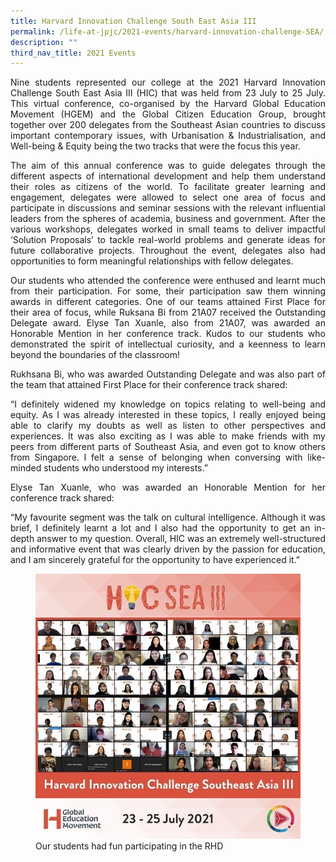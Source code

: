 ```yaml
---
title: Harvard Innovation Challenge South East Asia III
permalink: /life-at-jpjc/2021-events/harvard-innovation-challenge-SEA/
description: ""
third_nav_title: 2021 Events
---
```

<div align=justify>
<p>
Nine students represented our college at the 2021 Harvard Innovation Challenge South East Asia III (HIC) that was held from 23 July to 25 July. This virtual conference, co-organised by the Harvard Global Education Movement (HGEM) and the Global Citizen Education Group, brought together over 200 delegates from the Southeast Asian countries to discuss important contemporary issues, with Urbanisation & Industrialisation, and Well-being & Equity being the two tracks that were the focus this year.</p>

<p>
The aim of this annual conference was to guide delegates through the different aspects of international development and help them understand their roles as citizens of the world. To facilitate greater learning and engagement, delegates were allowed to select one area of focus and participate in discussions and seminar sessions with the relevant influential leaders from the spheres of academia, business and government. After the various workshops, delegates worked in small teams to deliver impactful ‘Solution Proposals’ to tackle real-world problems and generate ideas for future collaborative projects. Throughout the event, delegates also had opportunities to form meaningful relationships with fellow delegates.</p>

<p>
Our students who attended the conference were enthused and learnt much from their participation. For some, their participation saw them winning awards in different categories. One of our teams attained First Place for their area of focus, while Ruksana Bi from 21A07 received the Outstanding Delegate award. Elyse Tan Xuanle, also from 21A07, was awarded an Honorable Mention in her conference track. Kudos to our students who demonstrated the spirit of intellectual curiosity, and a keenness to learn beyond the boundaries of the classroom!</p>

<p>
Rukhsana Bi, who was awarded Outstanding Delegate and was also part of the team that attained First Place for their conference track shared:</p>

<figcaption>
“I definitely widened my knowledge on topics relating to well-being and equity. As I was already interested in these topics, I really enjoyed being able to clarify my doubts as well as listen to other perspectives and experiences. It was also exciting as I was able to make friends with my peers from different parts of Southeast Asia, and even got to know others from Singapore. I felt a sense of belonging when conversing with like-minded students who understood my interests.”</figcaption>

<p>
	Elyse Tan Xuanle, who was awarded an Honorable Mention for her conference track shared:</p>

<figcaption>
“My favourite segment was the talk on cultural intelligence. Although it was brief, I definitely learnt a lot and I also had the opportunity to get an in-depth answer to my question. Overall, HIC was an extremely well-structured and informative event that was clearly driven by the passion for education, and I am sincerely grateful for the opportunity to have experienced it.”</figcaption>

<figure>
<img src="/images/Harvard.jpg">
<figcaption>Our students had fun participating in the RHD</figcaption>
</figure>